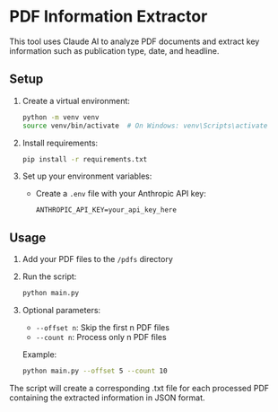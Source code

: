 # PDF Information Extractor

This tool uses Claude AI to analyze PDF documents and extract key information such as publication type, date, and headline.

## Setup

1. Create a virtual environment:

   ```bash
   python -m venv venv
   source venv/bin/activate  # On Windows: venv\Scripts\activate
   ```

2. Install requirements:

   ```bash
   pip install -r requirements.txt
   ```

3. Set up your environment variables:
   - Create a `.env` file with your Anthropic API key:
     ```
     ANTHROPIC_API_KEY=your_api_key_here
     ```

## Usage

1. Add your PDF files to the `/pdfs` directory

2. Run the script:

   ```bash
   python main.py
   ```

3. Optional parameters:

   - `--offset n`: Skip the first n PDF files
   - `--count n`: Process only n PDF files

   Example:

   ```bash
   python main.py --offset 5 --count 10
   ```

The script will create a corresponding .txt file for each processed PDF containing the extracted information in JSON format.
